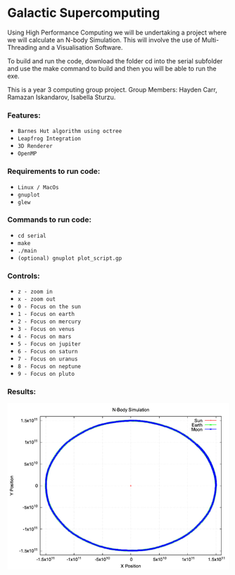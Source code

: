# Galactic Supercomputing
Using High Performance Computing we will be undertaking a project where we will calculate an N-body Simulation. This will involve the use of Multi-Threading and a Visualisation Software.

To build and run the code, download the folder cd into the serial subfolder and use the make command to build and then you will be able to run the exe.

This is a year 3 computing group project.
Group Members: Hayden Carr, Ramazan Iskandarov, Isabella Sturzu.

### Features:
- `Barnes Hut algorithm using octree` 
- `Leapfrog Integration` 
- `3D Renderer`
- `OpenMP` 

### Requirements to run code:
- `Linux / MacOs`
- `gnuplot`
- `glew`

### Commands to run code:
- `cd serial`
- `make`
- `./main`
- `(optional) gnuplot plot_script.gp`
  
### Controls:
- `z - zoom in`
- `x - zoom out`
- `0 - Focus on the sun`
- `1 - Focus on earth`
- `2 - Focus on mercury`
- `3 - Focus on venus`
- `4 - Focus on mars`
- `5 - Focus on jupiter`
- `6 - Focus on saturn`
- `7 - Focus on uranus`
- `8 - Focus on neptune`
- `9 - Focus on pluto`

### Results:
![alt text](https://github.com/HaydenCar/GalacticSupercomputing/blob/main/serial/n_body_simulation.png)
